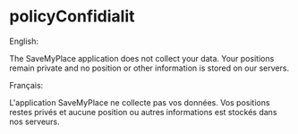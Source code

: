 # policyConfidialit

English:

The SaveMyPlace application does not collect your data.
Your positions remain private and no position or other information is stored on our servers.

Français:

L'application SaveMyPlace ne collecte pas vos données.
Vos positions restes privés et aucune position ou autres informations est stockés dans nos serveurs.
